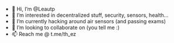 - 👋 Hi, I’m @Leautp
- 👀 I’m interested in decentralized stuff, security, sensors, health...
- 🌱 I’m currently hacking around air sensors (and passing exams)
- 💞️ I’m looking to collaborate on (you tell me :)
- 📫 Reach me @ t.me/th_ez
